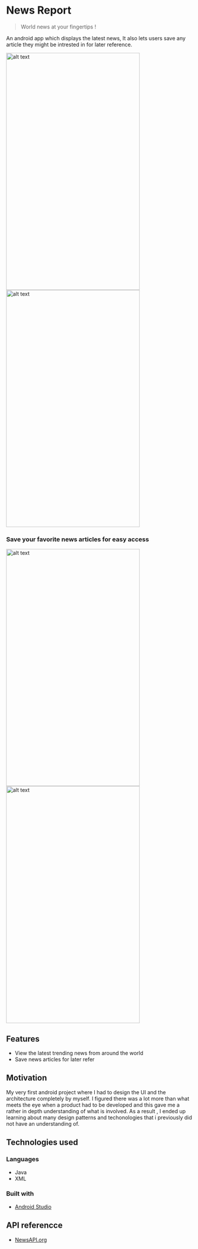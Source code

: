 # News Report
> World news at your fingertips !

An android app which displays the latest news, It also lets users save any article they might be intrested in for later reference.

<img src="https://user-images.githubusercontent.com/36475626/63711430-08fdb500-c859-11e9-8123-6a1fed6400fd.jpeg" alt="alt text" width="360" height="640">
<img src="https://user-images.githubusercontent.com/36475626/63712289-0d2ad200-c85b-11e9-9f3a-906a06fb5eb7.jpeg" alt="alt text" width="360" height="640">

<h3>Save your favorite news articles for easy access </h3>

<img src="https://user-images.githubusercontent.com/36475626/63712222-e53b6e80-c85a-11e9-9080-0b3c2f5989fe.jpeg" alt="alt text" width="360" height="640">
<img src="https://user-images.githubusercontent.com/36475626/63712068-8544c800-c85a-11e9-8963-1677b680f801.jpeg" alt="alt text" width="360" height="640">

## Features 
* View the latest trending news from around the world
* Save news articles for later refer

## Motivation 
My very first android project where I had to design the UI and the architecture completely by myself. I figured there was a lot more than what meets the eye when a product had to be developed and this gave me a rather in depth understanding of what is involved. As a result , I ended up learning about many design patterns and techonologies that i previously did not have an understanding of.  

## Technologies used
### Languages 
* Java
* XML
### Built with
* [Android Studio](https://developer.android.com/studio) 

## API referencce
* [NewsAPI.org](https://newsapi.org/)
